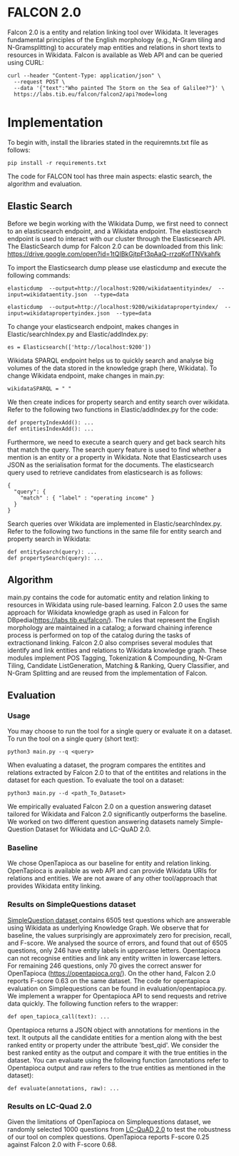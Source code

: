 # FALCON 2.0

Falcon 2.0 is a entity and relation linking tool over Wikidata. It leverages fundamental principles of the English morphology (e.g., N-Gram tiling and N-Gramsplitting) to accurately map entities and relations in short texts to resources in  Wikidata. Falcon is available as Web API and can be queried using CURL: 
```
curl --header "Content-Type: application/json" \
  --request POST \
  --data '{"text":"Who painted The Storm on the Sea of Galilee?"}' \
  https://labs.tib.eu/falcon/falcon2/api?mode=long
```
# Implementation
To begin with, install the libraries stated in the requiremnts.txt file as follows:
```
pip install -r requirements.txt
```
The code for FALCON tool has three main aspects: elastic search, the algorithm and evaluation. 
## Elastic Search
Before we begin working with the Wikidata Dump, we first need to connect to an elasticsearch endpoint, and a Wikidata endpoint. The elasticsearch endpoint is used to interact with our cluster through the Elasticsearch API. 
The ElasticSearch dump for Falcon 2.0 can be downloaded from this link:
https://drive.google.com/open?id=1tQIBkGjtpFt3pAaQ-rrzqKofTNVkahfk

To import the Elasticsearch dump please use elasticdump and execute the following commands:
```
elasticdump  --output=http://localhost:9200/wikidataentityindex/  --input=wikidataentity.json  --type=data

elasticdump  --output=http://localhost:9200/wikidatapropertyindex/  --input=wikidatapropertyindex.json  --type=data
```

To change your elasticsearch endpoint, makes changes in Elastic/searchIndex.py and Elastic/addIndex.py:
```
es = Elasticsearch(['http://localhost:9200'])
```
Wikidata SPARQL endpoint helps us to quickly search and analyse big volumes of the data stored in the knowledge graph (here, Wikidata). To change Wikidata endpoint, make changes in main.py:
```
wikidataSPARQL = " "
```
We then create indices for property search and entity search over wikidata. Refer to the following two functions in Elastic/addIndex.py for the code:
```
def propertyIndexAdd(): ...
def entitiesIndexAdd(): ...
```
Furthermore, we need to execute a search query and get back search hits that match the query. The search query feature is used to find whether a mention is an entity or a property in Wikidata. Note that Elasticsearch uses JSON as the serialisation format for the documents. The elasticsearch query used to retrieve candidates from elasticsearch is as follows:
```
{
  "query": {
    "match" : { "label" : "operating income" }
  }
}
```
Search queries over Wikidata are implemented in Elastic/searchIndex.py. Refer to the following two functions in the same file for entity search and property search in Wikidata:
```
def entitySearch(query): ...
def propertySearch(query): ...
```

## Algorithm
main.py contains the code for automatic entity and relation linking to resources in Wikidata using rule-based learning. Falcon 2.0 uses the same approach for Wikidata knowledge graph as used in Falcon for DBpedia(https://labs.tib.eu/falcon/). The rules that represent the English morphology are maintained in a catalog; a forward chaining inference process is performed on top of the catalog during the tasks of extractionand linking. Falcon 2.0 also comprises several modules that identify and link entities and relations to Wikidata knowledge graph. These modules implement POS Tagging, Tokenization & Compounding, N-Gram Tiling, Candidate  ListGeneration, Matching & Ranking, Query Classifier, and N-Gram Splitting and are reused from the implementation of Falcon. 

## Evaluation

### Usage
You may choose to run the tool for a single query or evaluate it on a dataset.
To run the tool on a single query (short text):
```
python3 main.py --q <query>
```

When evaluating a dataset, the program compares the entitites and relations extracted by Falcon 2.0 to that of the entitites and relations in the dataset for each question. To evaluate the tool on a dataset:
```
python3 main.py --d <path_To_Dataset>
```

We empirically evaluated Falcon 2.0 on a question answering dataset tailored for Wikidata and Falcon 2.0 significantly outperforms the baseline. We worked on two different question answering datasets namely Simple-Question Dataset for Wikidata and LC-QuAD 2.0. 

### Baseline

We chose OpenTapioca as our baseline for entity and relation linking. OpenTapioca is available as web API and can provide Wikidata URIs for relations and entities. We are not aware of any other tool/approach that provides Wikidata entity linking.

### Results on SimpleQuestions dataset
[SimpleQuestion dataset ](https://github.com/askplatypus/wikidata-simplequestions)contains 6505 test questions which are answerable using Wikidata as underlying Knowledge Graph. We observe that for baseline, the values surprisingly are approximately zero for precision, recall, and F-score. We analysed the source of errors,  and  found  that  out  of  6505  questions,  only  246  have  entity  labels  in uppercase  letters.  Opentapioca  can  not  recognise  entities  and  link  any  entity written in lowercase letters. For remaining 246 questions, only 70 gives the correct answer for OpenTapioca (https://opentapioca.org/). On the other hand, Falcon 2.0 reports F-score 0.63 on the same dataset.
The code for opentapioca evaluation on Simplequestions can be found in evaluation/opentapioca.py. We implement a wrapper for Opentapioca API to send requests and retrive data quickly. The following function refers to the wrapper:
```
def open_tapioca_call(text): ...
```
Opentapioca returns a JSON object with annotations for mentions in the text. It outputs all the candidate entities for a mention along with the best ranked entity or property under the attribute 'best_qid'. We consider the best ranked entity as the output and compare it with the true entities in the dataset. You can evaluate using the following function (annotations refer to Opentapioca output and raw refers to the true entities as mentioned in the dataset):
```
def evaluate(annotations, raw): ...
```
### Results on LC-Quad 2.0
Given the limitations of OpenTapioca on Simplequestions dataset, we randomly selected 1000 questions from [LC-QuAD 2.0](https://figshare.com/articles/test_set_for_lcquad_2_0/8479052) to test the robustness of our tool on complex questions. OpenTapioca reports F-score 0.25 against Falcon 2.0 with F-score 0.68.
